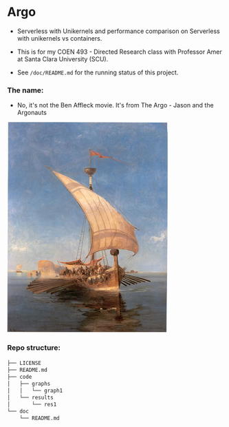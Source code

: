 # Argo
- Serverless with Unikernels and performance comparison on Serverless with unikernels vs containers.

- This is for my COEN 493 - Directed Research class with Professor Amer at Santa Clara University (SCU). 

- See `/doc/README.md` for the running status of this project.

### The name:
- No, it's not the Ben Affleck movie. It's from The Argo - Jason and the Argonauts

![Argo](/doc/img/json-and-the-argonauts.jpg "Argo")

### Repo structure:
```
├── LICENSE
├── README.md
├── code
│   ├── graphs
│   │   └── graph1
│   └── results
│       └── res1
└── doc
    └── README.md
```
